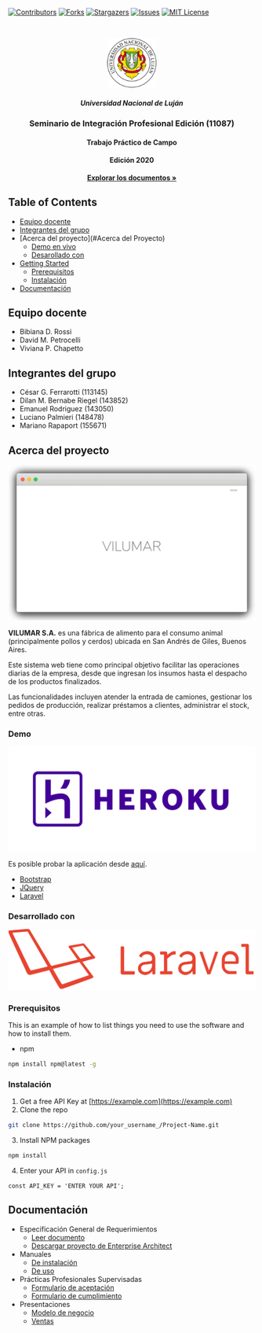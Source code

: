 [![Contributors][contributors-shield]][contributors-url]
[![Forks][forks-shield]][forks-url]
[![Stargazers][stars-shield]][stars-url]
[![Issues][issues-shield]][issues-url]
[![MIT License][license-shield]][license-url]



<!-- PROJECT LOGO -->
<br />
<p align="center">
  <a href="https://github.com/marianorapa/laravel_auth">
    <img src="images/unlu.png" alt="Logo" width="100" height="100">
  </a>

  <h5 align="center">Universidad Nacional de Luján</h5>

  <h3 align="center">Seminario de Integración Profesional Edición (11087)</h3>

  <h4 align="center">Trabajo Práctico de Campo</h4>
  
  <h4 align="center">Edición 2020</h4>

  <p align="center">
    <a href="https://github.com/marianorapa/laravel_auth"><strong>Explorar los documentos »</strong></a>
  </p>
</p>



<!-- TABLE OF CONTENTS -->
## Table of Contents

* [Equipo docente](#equipo-docente)
* [Integrantes del grupo](#integrantes-del-grupo)
* [Acerca del proyecto](#Acerca del Proyecto)
  * [Demo en vivo](#demo-en-vivo)
  * [Desarollado con](#desarrollado-con)
* [Getting Started](#getting-started)
  * [Prerequisitos](#Prerequisitos)
  * [Instalación](#instalacin)
* [Documentación](#documentacin)



<!-- EQUIPO DOCENTE -->
## Equipo docente

* Bibiana D. Rossi
* David M. Petrocelli
* Viviana P. Chapetto



<!-- INTEGRANTES DEL GRUPO -->
## Integrantes del grupo

* César G. Ferrarotti (113145) 
* Dilan M. Bernabe Riegel (143852)
* Emanuel Rodriguez (143050)
* Luciano Palmieri (148478)
* Mariano Rapaport (155671)



<!-- ACERCA DEL PROYECTO -->
## Acerca del proyecto

[![Product Name Screen Shot][product-screenshot]](https://pacific-savannah-37454.herokuapp.com/)

**VILUMAR S.A.** es una fábrica de alimento para el consumo animal (principalmente pollos y cerdos) ubicada en San Andrés de Giles, Buenos Aires.

Este sistema web tiene como principal objetivo facilitar las operaciones diarias de la empresa, desde que ingresan los insumos hasta el despacho de los productos finalizados.

Las funcionalidades incluyen atender la entrada de camiones, gestionar los pedidos de producción, realizar préstamos a clientes, administrar el stock, entre otras.

### Demo

[![Product Name Screen Shot][heroku-logo]](https://www.heroku.com/)

Es posible probar la aplicación desde [aquí]([demo-url]). 
* [Bootstrap](https://getbootstrap.com)
* [JQuery](https://jquery.com)
* [Laravel](https://laravel.com)

### Desarrollado con

[![Product Name Screen Shot][laravel-logo]](https://laravel.com)



<!-- GETTING STARTED -->
### Prerequisitos

This is an example of how to list things you need to use the software and how to install them.
* npm
```sh
npm install npm@latest -g
```

### Instalación

1. Get a free API Key at [https://example.com](https://example.com)
2. Clone the repo
```sh
git clone https://github.com/your_username_/Project-Name.git
```
3. Install NPM packages
```sh
npm install
```
4. Enter your API in `config.js`
```JS
const API_KEY = 'ENTER YOUR API';
```



<!-- DOCUMENTACION -->
## Documentación
* Especificación General de Requerimientos
  * [Leer documento](documentation/egr/vilumar.pdf)
  * [Descargar proyecto de Enterprise Architect](documentation/egr/vilumar.eap)
* Manuales
  * [De instalación](documentation/manuales/instalacion.pdf)
  * [De uso](documentation/manuales/uso.pdf)
* Prácticas Profesionales Supervisadas
  * [Formulario de aceptación](documentation/pps/aceptacion.pdf)
  * [Formulario de cumplimiento](documentation/pps/cumplimiento.pdf)
* Presentaciones
  * [Modelo de negocio](documentation/presentaciones/mneg.pptx)
  * [Ventas](documentation/presentaciones/ventas.pptx)





<!-- MARKDOWN LINKS & IMAGES -->
<!-- https://www.markdownguide.org/basic-syntax/#reference-style-links -->
[contributors-shield]: https://img.shields.io/github/contributors/marianorapa/laravel_auth.svg?style=flat-square
[contributors-url]: https://github.com/marianorapa/laravel_auth/graphs/contributors
[forks-shield]: https://img.shields.io/github/forks/marianorapa/laravel_auth.svg?style=flat-square
[forks-url]: https://github.com/marianorapa/laravel_auth/network/members
[stars-shield]: https://img.shields.io/github/stars/marianorapa/laravel_auth.svg?style=flat-square
[stars-url]: https://github.com/marianorapa/laravel_auth/stargazers
[issues-shield]: https://img.shields.io/github/issues/marianorapa/laravel_auth.svg?style=flat-square
[issues-url]: https://github.com/marianorapa/laravel_auth/issues
[license-shield]: https://img.shields.io/github/license/marianorapa/laravel_auth.svg?style=flat-square
[license-url]: https://github.com/marianorapa/laravel_auth/blob/master/LICENSE.txt
[product-screenshot]: images/screenshot.gif
[demo-url]:https://pacific-savannah-37454.herokuapp.com/
[heroku-logo]: images/heroku.png
[laravel-logo]: images/laravel.png
